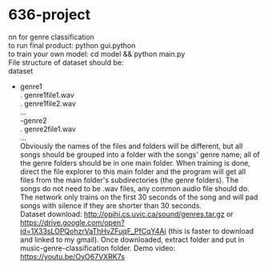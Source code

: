 # 636-project
nn for genre classification  
to run final product: python gui.python  
to train your own model: cd model && python main.py  
File structure of dataset should be:  
dataset  
 - genre1  
   . genre1file1.wav  
   . genre1file2.wav  
   ...  
 -genre2  
   . genre2file1.wav  
   ...  
Obviously the names of the files and folders will be different, but all songs should be grouped into a folder with
the songs' genre name; all of the genre folders should be in one main folder. When training is done, direct the 
file explorer to this main folder and the program will get all files from the main folder's subdirectories (the 
genre folders). The songs do not need to be .wav files, any common audio file should do. The network only trains on 
the first 30 seconds of the song and will pad songs with silence if they are shorter than 30 seconds.  
Dataset download: http://opihi.cs.uvic.ca/sound/genres.tar.gz  or https://drive.google.com/open?id=1X33sLOPQohzrVaThHvZFuqF_PfCqY4Ai 
(this is faster to download and linked to my gmail). Once downloaded, extract folder and put in music-genre-classification 
folder.
Demo video: https://youtu.be/OvO67VXRK7s  